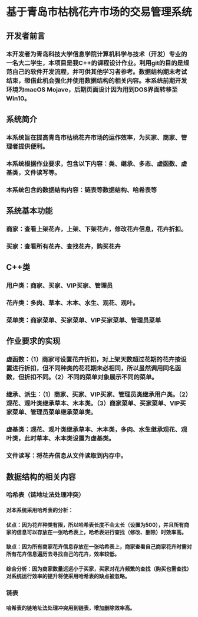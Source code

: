 # 基于青岛市枯桃花卉市场的交易管理系统
## 开发者前言
###                                   本开发者为青岛科技大学信息学院计算机科学与技术（开发）专业的一名大二学生，本项目是我C++的课程设计作业。利用git的目的是规范自己的软件开发流程，并可供其他学习者参考。数据结构期末考试结束，想借此机会强化并使用数据结构的相关内容。本系统前期开发环境为macOS Mojave，后期页面设计因为用到DOS界面转移至Win10。
## 系统简介
### 本系统旨在提高青岛市枯桃花卉市场的运作效率，为买家、商家、管理者提供便利。
### 本系统根据作业要求，包含以下内容：类、继承、多态、虚函数、虚基类，文件读写等。
### 本系统包含的数据结构内容：链表等数据结构、哈希表等
## 系统基本功能
### 商家：查看上架花卉，上架、下架花卉，修改花卉信息，花卉折扣。
### 买家：查看所有花卉、查找花卉，购买花卉
## C++类
### 用户类：商家、买家、VIP买家、管理员
### 花卉类：多肉、草本、木本、水生、观花、观叶。
### 菜单类：商家菜单、买家菜单、VIP买家菜单、管理员菜单
## 作业要求的实现
### 虚函数：（1）商家可设置花卉折扣，对上架天数超过花期的花卉按设置进行折扣，但不同种类的花花期未必相同，所以虽然调用同名函数，但折扣不同。（2）不同的菜单对象展示不同的菜单。
### 继承、派生：（1）商家、买家、VIP买家、管理员类继承用户类。（2）观花、观叶类继承草本、木本类。（3）商家菜单、买家菜单、VIP买家菜单、管理员菜单继承菜单类。
### 虚基类：观花、观叶类继承草本、木本类，多肉、水生继承观花、观叶类，此时草本、木本类设置为虚基类。
### 文件读写：将花卉信息从文件读取到内存中。
## 数据结构的相关内容
### 哈希表（链地址法处理冲突）
#### 对本系统采用哈希表的分析：
#### 优点：因为花卉种类有限，所以哈希表长度不会太长（设置为500），并且所有商家的信息可以存放在一张哈希表上，哈希表进行查找（修改、删除）时效率高。
#### 缺点：因为所有商家花卉信息存放在一张哈希表上，商家查看自己商家花卉时需对所有花卉信息遍历去寻找自己的花卉，效率较低。
#### 综合分析：因为商家数量远远小于买家，买家对花卉频繁的查找（购买也需查找）对系统运行效率的提升将使采用哈希表的缺点被忽略。
### 链表
#### 哈希表的链地址法处理冲突用到链表，增加删除效率高。

